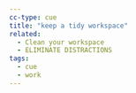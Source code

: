 ```yaml
---
cc-type: cue
title: "keep a tidy workspace"
related:
  - Clean your workspace
  - ELIMINATE DISTRACTIONS
tags:
  - cue
  - work
---
```

